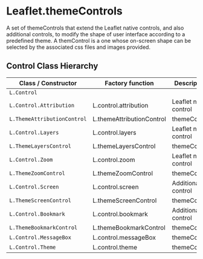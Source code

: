 # Leaflet.themeControls

A set of themeControls that extend the Leaflet native controls, and also additional controls, to modify the shape of user interface according to a predefined theme. A themControl is a one whose on-screen shape can be selected by the associated css files and images provided.

## Control Class Hierarchy

| Class / Constructor                     | Factory function          | Description            |
|-----------------------------------------|---------------------------|------------------------|
| `L.Control`                               |                           |                        |
|	`L.Control.Attribution`             | L.control.attribution     | Leaflet native control |
|	`L.ThemeAttributionControl` | L.themeAttributionControl | themeControl           |
|	`L.Control.Layers`                  | L.control.layers          | Leaflet native control |
|	`L.ThemeLayersControl`      | L.themeLayersControl      | themeControl           |
|	`L.Control.Zoom`                    | L.control.zoom            | Leaflet native control |
|	`L.ThemeZoomControl`        | L.themeZoomControl        | themeControl           |
|	`L.Control.Screen`                  | L.control.screen          | Additional control     |
|	`L.ThemeScreenControl`      | L.themeScreenControl      | themeControl           |
|	`L.Control.Bookmark`                | L.control.bookmark        | Additional control     |
|	`L.ThemeBookmarkControl`    | L.themeBookmarkControl    | themeControl           |
|	`L.Control.MessageBox`              | L.control.messageBox      | themeControl           |
|	`L.Control.Theme`                   | L.control.theme           | themeControl           |

